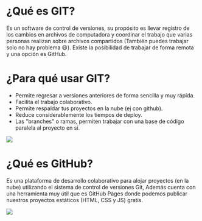 # ¿Qué es GIT?

Es un software de control de versiones, su propósito es llevar registro de los cambios en archivos de computadora y coordinar el trabajo que varias personas realizan sobre archivos compartidos (También puedes trabajar solo no hay problema 😃). Existe la posibilidad de trabajar de forma remota y una opción es GitHub.

# ¿Para qué usar GIT?

- Permite regresar a versiones anteriores de forma sencilla y muy rápida.
- Facilita el trabajo colaborativo.
- Permite respaldar tus proyectos en la nube (ej con github).
- Reduce considerablemente los tiempos de deploy.
- Las "branches" o ramas, permiten trabajar con una base de código paralela al proyecto en sí.

![](https://bluuweb.github.io/desarrollo-web-bluuweb/img/caja-git.png)

# ¿Qué es GitHub?

Es una plataforma de desarrollo colaborativo para alojar proyectos (en la nube) utilizando el sistema de control de versiones Git, Además cuenta con una herramienta muy útil que es GitHub Pages donde podemos publicar nuestros proyectos estáticos (HTML, CSS y JS) gratis.

![](https://www.nobledesktop.com/image/gitresources/git-branches-merge.png)
